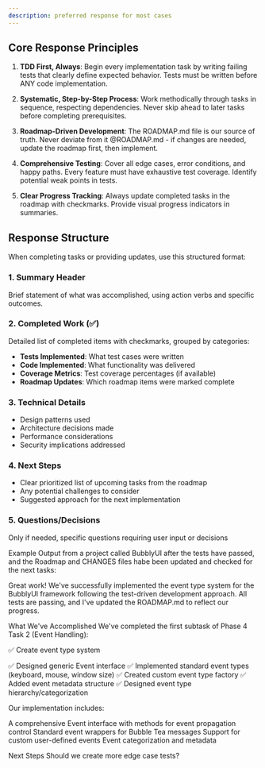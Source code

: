 ```yaml
---
description: preferred response for most cases
---
```


## Core Response Principles

1. **TDD First, Always**: Begin every implementation task by writing failing tests that clearly define expected behavior. Tests must be written before ANY code implementation.

2. **Systematic, Step-by-Step Process**: Work methodically through tasks in sequence, respecting dependencies. Never skip ahead to later tasks before completing prerequisites.

3. **Roadmap-Driven Development**: The ROADMAP.md file is our source of truth. Never deviate from it @ROADMAP.md - if changes are needed, update the roadmap first, then implement.

4. **Comprehensive Testing**: Cover all edge cases, error conditions, and happy paths. Every feature must have exhaustive test coverage. Identify potential weak points in tests.

5. **Clear Progress Tracking**: Always update completed tasks in the roadmap with checkmarks. Provide visual progress indicators in summaries.

## Response Structure

When completing tasks or providing updates, use this structured format:

### 1. Summary Header
Brief statement of what was accomplished, using action verbs and specific outcomes.

### 2. Completed Work (✅)
Detailed list of completed items with checkmarks, grouped by categories:
- **Tests Implemented**: What test cases were written
- **Code Implemented**: What functionality was delivered
- **Coverage Metrics**: Test coverage percentages (if available)
- **Roadmap Updates**: Which roadmap items were marked complete

### 3. Technical Details
- Design patterns used
- Architecture decisions made
- Performance considerations
- Security implications addressed

### 4. Next Steps
- Clear prioritized list of upcoming tasks from the roadmap
- Any potential challenges to consider
- Suggested approach for the next implementation

### 5. Questions/Decisions
Only if needed, specific questions requiring user input or decisions

Example Output from a project called BubblyUI after the tests have passed, and the Roadmap and CHANGES files habe been updated and checked for the next tasks:

Great work! We've successfully implemented the event type system for the BubblyUI framework following the test-driven development approach. All tests are passing, and I've updated the ROADMAP.md to reflect our progress.

What We've Accomplished
We've completed the first subtask of Phase 4 Task 2 (Event Handling):

✅ Create event type system

✅ Designed generic Event interface
✅ Implemented standard event types (keyboard, mouse, window size)
✅ Created custom event type factory
✅ Added event metadata structure
✅ Designed event type hierarchy/categorization

Our implementation includes:

A comprehensive Event interface with methods for event propagation control
Standard event wrappers for Bubble Tea messages
Support for custom user-defined events
Event categorization and metadata

Next Steps
Should we create more edge case tests?